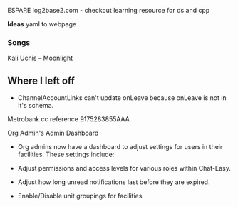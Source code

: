 ESPARE
log2base2.com - checkout learning resource for ds and cpp

**Ideas**
yaml to webpage

### Songs
Kali Uchis – Moonlight 


## Where I left off
- ChannelAccountLinks can't update onLeave because onLeave is not in it's schema.

Metrobank cc reference
9175283855AAA

    
Org Admin's Admin Dashboard

- Org admins now have a dashboard to adjust settings for users in their facilities. These settings include:
    
- Adjust permissions and access levels for various roles within Chat-Easy.
    
- Adjust how long unread notifications last before they are expired.
    
- Enable/Disable unit groupings for facilities.

